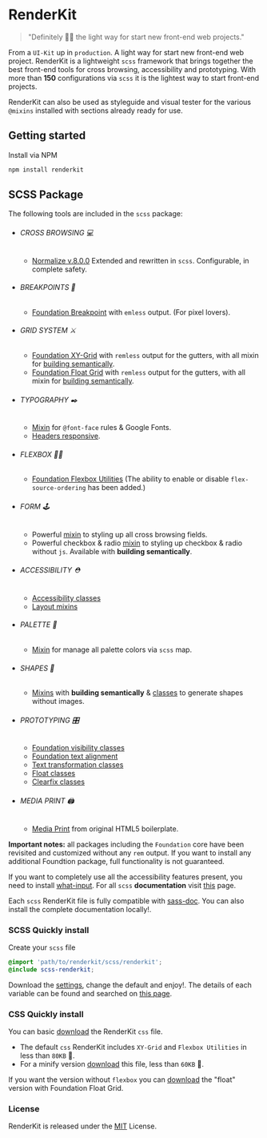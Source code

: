 # RenderKit

> "Definitely 👌🏽 the light way for start new front-end web projects."

From a `UI-Kit` up in `production`. A light way for start new front-end web project.
RenderKit is a lightweight `scss` framework that brings together the best front-end tools for cross browsing, accessibility and prototyping. With more than **150** configurations via `scss` it is the lightest way to start front-end projects.

RenderKit can also be used as styleguide and visual tester for the various `@mixins` installed with sections already ready for use.

## Getting started

Install via NPM

```bash
npm install renderkit
```

## SCSS Package

The following tools are included in the `scss` package:

-   ###### CROSS BROWSING 💻
    -   [Normalize v.8.0.0](https://github.com/necolas/normalize.css) Extended and rewritten in `scss`. Configurable, in complete safety.

-   ###### BREAKPOINTS 🔗
    -   [Foundation Breakpoint](https://foundation.zurb.com/sites/docs/media-queries.html#changing-the-breakpoints) with `emless` output. (For pixel lovers).

-   ###### GRID SYSTEM ⚔️
    -   [Foundation XY-Grid](https://foundation.zurb.com/sites/docs/xy-grid.html) with `remless` output for the gutters, with all mixin for [building semantically](https://foundation.zurb.com/sites/docs/xy-grid.html#building-semantically).
    -   [Foundation Float Grid](https://foundation.zurb.com/sites/docs/grid.html) with `remless` output for the gutters, with all mixin for [building semantically](https://foundation.zurb.com/sites/docs/grid.html#building-semantically).

-   ###### TYPOGRAPHY ✒️
    -   [Mixin](https://matteobertoldo.github.io/renderkit/sass/index.html#_global%20renderkit-mixin-global-fonts) for `@font-face` rules & Google Fonts.
    -   [Headers responsive](https://matteobertoldo.github.io/renderkit/sass/index.html#typography-mixin-headers-style-bp).

-   ###### FLEXBOX 🏋🏽‍
    -   [Foundation Flexbox Utilities](https://foundation.zurb.com/sites/docs/flexbox-utilities.html) (The ability to enable or disable `flex-source-ordering` has been added.)

-   ###### FORM 🕹
    -   Powerful [mixin](https://matteobertoldo.github.io/renderkit/sass/index.html#mixin-form-style) to styling up all cross browsing fields.
    -   Powerful checkbox & radio [mixin](https://matteobertoldo.github.io/renderkit/sass/index.html#mixin-checkbox-radio-classes) to styling up checkbox & radio without `js`. Available with **building semantically**.

-   ###### ACCESSIBILITY ⛑
    -   [Accessibility classes](https://matteobertoldo.github.io/renderkit/sass/index.html#mixin-accessibility-classes)
    -   [Layout mixins](https://matteobertoldo.github.io/renderkit/sass/index.html#layout-mixin)

-   ###### PALETTE 🎨
    -   [Mixin](https://matteobertoldo.github.io/renderkit/sass/index.html#mixin-colors-palette) for manage all palette colors via `scss` map.

-   ###### SHAPES 📐
    -   [Mixins](https://matteobertoldo.github.io/renderkit/sass/index.html#shapes-mixin) with **building semantically** & [classes](https://matteobertoldo.github.io/renderkit/sass/index.html#mixin-shape-classes) to generate shapes without images.

-   ###### PROTOTYPING 🎛
    -   [Foundation visibility classes](https://foundation.zurb.com/sites/docs/visibility.html)
    -   [Foundation text alignment](https://foundation.zurb.com/sites/docs/typography-helpers.html#text-alignment)
    -   [Text transformation classes](https://matteobertoldo.github.io/renderkit/sass/index.html#typography-mixin-text-transform-classes)
    -   [Float classes](https://matteobertoldo.github.io/renderkit/sass/index.html#_global%20renderkit-mixin-float-classes)
    -   [Clearfix classes](https://matteobertoldo.github.io/renderkit/sass/index.html#_global%20renderkit-mixin-clearfix-classes)

-   ###### MEDIA PRINT 🖨
    -   [Media Print](https://github.com/h5bp/html5-boilerplate/blob/master/src/css/main.css) from original HTML5 boilerplate.

**Important notes:**
all packages including the `Foundation` core have been revisited and customized without any `rem` output. If you want to install any additional Foundtion package, full functionality is not guaranteed.

If you want to completely use all the accessibility features present, you need to install [what-input](https://github.com/ten1seven/what-input).
For all `scss` **documentation** visit [this](https://matteobertoldo.github.io/renderkit/sass/index.html) page.

Each `scss` RenderKit file is fully compatible with [sass-doc](http://sassdoc.com). You can also install the complete documentation locally!.

### SCSS Quickly install
Create your `scss` file

```scss
@import 'path/to/renderkit/scss/renderkit';
@include scss-renderkit;
```
Download the [settings](https://raw.github.com/matteobertoldo/renderkit/scss/config/_config.scss), change the default and enjoy!. The details of each variable can be found and searched on [this page](https://matteobertoldo.github.io/renderkit/sass/index.html).

### CSS Quickly install

You can basic [download](https://raw.github.com/matteobertoldo/renderkit/dist/css/renderkit.css) the RenderKit `css` file.
-   The default `css` RenderKit includes `XY-Grid` and `Flexbox Utilities` in less than `80KB` 🎉.
-   For a minify version [download](https://raw.github.com/matteobertoldo/renderkit/dist/css/renderkit.css) this file, less than `60KB` 🎉.

If you want the version without `flexbox` you can [download](https://raw.github.com/matteobertoldo/renderkit/dist/css/renderkit-float.css) the "float" version with Foundation Float Grid.


### License

RenderKit is released under the [MIT](https://opensource.org/licenses/MIT) License.
